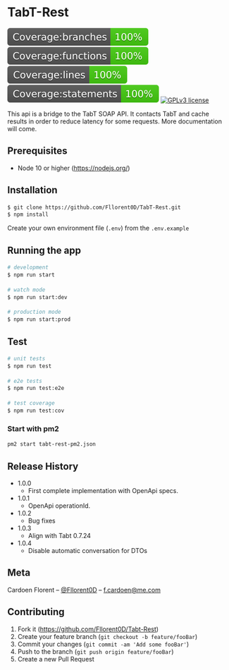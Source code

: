 # TabT-Rest 
![Coverage:branches](./badges/badge-branches.svg)
![Coverage:functions](./badges/badge-functions.svg)
![Coverage:lines](./badges/badge-lines.svg)
![Coverage:statements](./badges/badge-statements.svg)
[![GPLv3 license](https://img.shields.io/badge/License-GPLv3-blue.svg)](http://perso.crans.org/besson/LICENSE.html)

This api is a bridge to the TabT SOAP API. It contacts TabT and cache results in order to reduce latency for some requests. More documentation will come.

## Prerequisites

- Node 10 or higher (https://nodejs.org/)

## Installation

```bash
$ git clone https://github.com/Fllorent0D/TabT-Rest.git
$ npm install
```

Create your own environment file (`.env`) from the `.env.example`

## Running the app

```bash
# development
$ npm run start

# watch mode
$ npm run start:dev

# production mode
$ npm run start:prod
```

## Test

```bash
# unit tests
$ npm run test

# e2e tests
$ npm run test:e2e

# test coverage
$ npm run test:cov
```
### Start with pm2

```sh
pm2 start tabt-rest-pm2.json
```

## Release History

* 1.0.0
    * First complete implementation with OpenApi specs.
* 1.0.1
    * OpenApi operationId.
* 1.0.2
    * Bug fixes 
* 1.0.3
    * Align with Tabt 0.7.24
* 1.0.4
    * Disable automatic conversation for DTOs

## Meta

Cardoen Florent – [@Fllorent0D](https://twitter.com/fllorent0D) – f.cardoen@me.com

## Contributing

1. Fork it (<https://github.com/Fllorent0D/Tabt-Rest>)
2. Create your feature branch (`git checkout -b feature/fooBar`)
3. Commit your changes (`git commit -am 'Add some fooBar'`)
4. Push to the branch (`git push origin feature/fooBar`)
5. Create a new Pull Request
